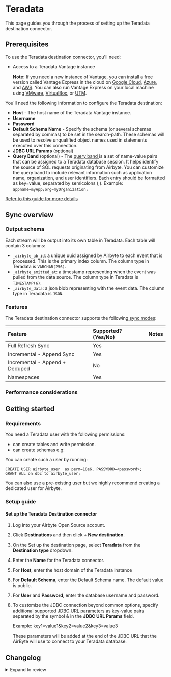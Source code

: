 # Teradata

This page guides you through the process of setting up the Teradata destination connector.

## Prerequisites

To use the Teradata destination connector, you'll need:

- Access to a Teradata Vantage instance

  **Note:** If you need a new instance of Vantage, you can install a free version called Vantage Express in the cloud on [Google Cloud](https://quickstarts.teradata.com/vantage.express.gcp.html), [Azure](https://quickstarts.teradata.com/run-vantage-express-on-microsoft-azure.html), and [AWS](https://quickstarts.teradata.com/run-vantage-express-on-aws.html). You can also run Vantage Express on your local machine using [VMware](https://quickstarts.teradata.com/getting.started.vmware.html), [VirtualBox](https://quickstarts.teradata.com/getting.started.vbox.html), or [UTM](https://quickstarts.teradata.com/getting.started.utm.html).

You'll need the following information to configure the Teradata destination:

- **Host** - The host name of the Teradata Vantage instance.
- **Username**
- **Password**
- **Default Schema Name** - Specify the schema (or several schemas separated by commas) to be set in the search-path. These schemas will be used to resolve unqualified object names used in statements executed over this connection.
- **JDBC URL Params** (optional)
- **Query Band** (optional) - The [query band ](https://teradata-docs.s3.amazonaws.com/doc/connectivity/jdbc/reference/current/jdbcug_chapter_2.html#BGEGBBAA)is a set of name-value pairs that can be assigned to a Teradata database session. It helps identify the source of SQL requests originating from Airbyte. You can customize the query band to include relevant information such as application name, organization, and user identifiers.
  Each entry should be formatted as key=value, separated by semicolons (;). 
  Example: `appname=myApp;org=myOrganization;`

[Refer to this guide for more details](https://downloads.teradata.com/doc/connectivity/jdbc/reference/current/jdbcug_chapter_2.html#BGBHDDGB)

## Sync overview

### Output schema

Each stream will be output into its own table in Teradata. Each table will contain 3 columns:

- `_airbyte_ab_id`: a unique uuid assigned by Airbyte to each event that is processed. This is the primary index column. The column type in Teradata is `VARCHAR(256)`.
- `_airbyte_emitted_at`: a timestamp representing when the event was pulled from the data source. The column type in Teradata is `TIMESTAMP(6)`.
- `_airbyte_data`: a json blob representing with the event data. The column type in Teradata is `JSON`.

### Features

The Teradata destination connector supports the
following[ sync modes](https://docs.airbyte.com/cloud/core-concepts#connection-sync-modes):

| Feature                        | Supported?\(Yes/No\) | Notes |
| :----------------------------- | :------------------- | :---- |
| Full Refresh Sync              | Yes                  |       |
| Incremental - Append Sync      | Yes                  |       |
| Incremental - Append + Deduped | No                   |       |
| Namespaces                     | Yes                  |       |

### Performance considerations

## Getting started

### Requirements

You need a Teradata user with the following permissions:

- can create tables and write permission.
- can create schemas e.g:

You can create such a user by running:

```
CREATE USER airbyte_user  as perm=10e6, PASSWORD=<password>;
GRANT ALL on dbc to airbyte_user;

```

You can also use a pre-existing user but we highly recommend creating a dedicated user for Airbyte.

### Setup guide

#### Set up the Teradata Destination connector

1. Log into your Airbyte Open Source account.
2. Click **Destinations** and then click **+ New destination**.
3. On the Set up the destination page, select **Teradata** from the **Destination type** dropdown.
4. Enter the **Name** for the Teradata connector.
5. For **Host**, enter the host domain of the Teradata instance
6. For **Default Schema**, enter the Default Schema name. The default value is public.
7. For **User** and **Password**, enter the database username and password.
8. To customize the JDBC connection beyond common options, specify additional supported [JDBC URL parameters](https://downloads.teradata.com/doc/connectivity/jdbc/reference/current/jdbcug_chapter_2.html#BGBHDDGB) as key-value pairs separated by the symbol & in the **JDBC URL Params** field.

   Example: key1=value1&key2=value2&key3=value3

   These parameters will be added at the end of the JDBC URL that the AirByte will use to connect to your Teradata database.

## Changelog

<details>
  <summary>Expand to review</summary>

| Version | Date       | Pull Request                                    | Subject                                                  |
|:--------|:-----------|:------------------------------------------------|:---------------------------------------------------------|
| 0.1.9   |            |                                                 | Added Query Band Support                                 |
| 0.1.8   |            |                                                 | Migration to Kotlin                                      |
| 0.1.7   |            |                                                 | Upgrade teradata jdbc driver to 20.00.00.43              |
| 0.1.6   | 2024-06-24 | https://github.com/airbytehq/airbyte/pull/39455 | Fix for Parameter 2 length size                          |
| 0.1.5   | 2024-01-12 | https://github.com/airbytehq/airbyte/pull/33872 | Added Primary Index on \_airbyte_ab_id to fix NoPI issue |
| 0.1.4   | 2023-12-04 | https://github.com/airbytehq/airbyte/pull/28667 | Make connector available on Airbyte Cloud                |
| 0.1.3   | 2023-08-17 | https://github.com/airbytehq/airbyte/pull/30740 | Enable custom DBT transformation                         |
| 0.1.2   | 2023-08-09 | https://github.com/airbytehq/airbyte/pull/29174 | Small internal refactor                                  |
| 0.1.1   | 2023-03-03 | https://github.com/airbytehq/airbyte/pull/21760 | Added SSL support                                        |
| 0.1.0   | 2022-12-13 | https://github.com/airbytehq/airbyte/pull/20428 | New Destination Teradata Vantage                         |

</details>
